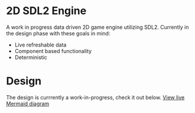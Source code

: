 # 2D SDL2 Engine

A work in progress data driven 2D game engine utilizing SDL2. Currently in the design phase with these goals in mind:
- Live refreshable data
- Component based functionality
- Deterministic

# Design

The design is currrently a work-in-progress, check it out below.
[View live Mermaid diagram](https://www.mermaidchart.com/app/projects/eace77b8-8142-4cd5-94a3-a49c9e28977e/diagrams/841b11de-9231-46ad-8794-d985d10c49ad/version/v0.1/edit)
